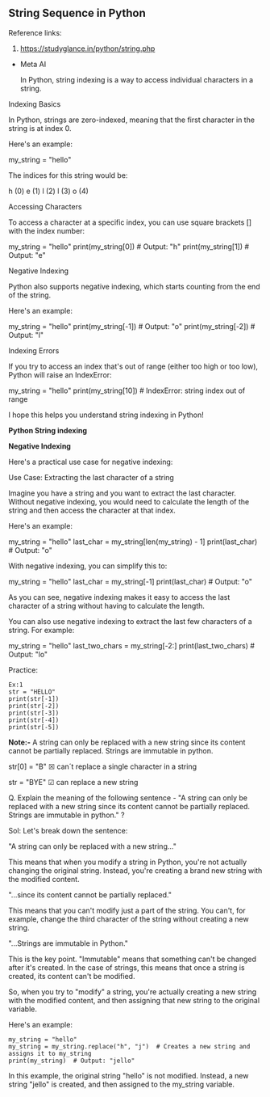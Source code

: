 ## String Sequence in Python

Reference links:

1. https://studyglance.in/python/string.php

- Meta AI

  In Python, string indexing is a way to access individual characters in a string.

Indexing Basics

In Python, strings are zero-indexed, meaning that the first character in the string is at index 0.

Here's an example:


my_string = "hello"


The indices for this string would be:


h (0)
e (1)
l (2)
l (3)
o (4)


Accessing Characters

To access a character at a specific index, you can use square brackets [] with the index number:


my_string = "hello"
print(my_string[0])  # Output: "h"
print(my_string[1])  # Output: "e"


Negative Indexing

Python also supports negative indexing, which starts counting from the end of the string.

Here's an example:


my_string = "hello"
print(my_string[-1])  # Output: "o"
print(my_string[-2])  # Output: "l"


Indexing Errors

If you try to access an index that's out of range (either too high or too low), Python will raise an IndexError:


my_string = "hello"
print(my_string[10])  # IndexError: string index out of range


I hope this helps you understand string indexing in Python!


**Python String indexing**

**Negative Indexing**

Here's a practical use case for negative indexing:

Use Case: Extracting the last character of a string

Imagine you have a string and you want to extract the last character. Without negative indexing, you would need to calculate the length of the string and then access the character at that index.

Here's an example:


my_string = "hello"
last_char = my_string[len(my_string) - 1]
print(last_char)  # Output: "o"


With negative indexing, you can simplify this to:


my_string = "hello"
last_char = my_string[-1]
print(last_char)  # Output: "o"


As you can see, negative indexing makes it easy to access the last character of a string without having to calculate the length.

You can also use negative indexing to extract the last few characters of a string. For example:


my_string = "hello"
last_two_chars = my_string[-2:]
print(last_two_chars)  # Output: "lo"


Practice:

```
Ex:1
str = "HELLO"
print(str[-1])
print(str[-2])
print(str[-3])
print(str[-4])
print(str[-5])
```

**Note:-**
A string can only be replaced with a new string since its content cannot be partially replaced. Strings are immutable in python.

str[0] = "B" ☒    can´t replace a single character in a string

str = "BYE" ☑    can replace a new string


Q. Explain the meaning of the following sentence - "A string can only be replaced with a new string since its content cannot be partially replaced. Strings are immutable in python." ?

Sol:
Let's break down the sentence:

"A string can only be replaced with a new string..."

This means that when you modify a string in Python, you're not actually changing the original string. Instead, you're creating a brand new string with the modified content.

"...since its content cannot be partially replaced."

This means that you can't modify just a part of the string. You can't, for example, change the third character of the string without creating a new string.

"...Strings are immutable in Python."

This is the key point. "Immutable" means that something can't be changed after it's created. In the case of strings, this means that once a string is created, its content can't be modified.

So, when you try to "modify" a string, you're actually creating a new string with the modified content, and then assigning that new string to the original variable.

Here's an example:

```
my_string = "hello"
my_string = my_string.replace("h", "j")  # Creates a new string and assigns it to my_string
print(my_string)  # Output: "jello"
```

In this example, the original string "hello" is not modified. Instead, a new string "jello" is created, and then assigned to the my_string variable.


